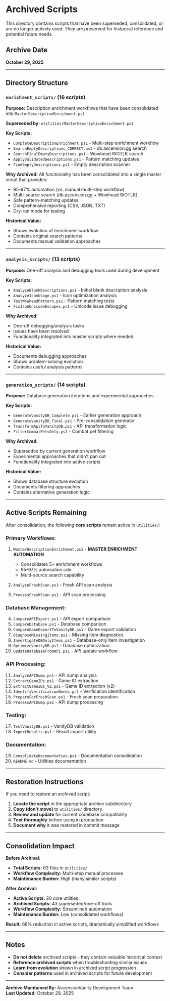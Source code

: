 # Archived Scripts

This directory contains scripts that have been superseded, consolidated, or are no longer actively used. They are preserved for historical reference and potential future needs.

## Archive Date
**October 29, 2025**

---

## Directory Structure

### `enrichment_scripts/` (16 scripts)
**Purpose:** Description enrichment workflows that have been consolidated into `MasterDescriptionEnrichment.ps1`

**Superseded by:** `utilities/MasterDescriptionEnrichment.ps1`

**Key Scripts:**
- `CompleteDescriptionEnrichment.ps1` - Multi-step enrichment workflow
- `SearchEmptyDescriptions_CORRECT.ps1` - db.ascension.gg search
- `SearchFinalEmptyDescriptions.ps1` - Wowhead WOTLK search
- `ApplyValidatedDescriptions.ps1` - Pattern matching updates
- `FindEmptyDescriptions.ps1` - Empty description scanner

**Why Archived:**
All functionality has been consolidated into a single master script that provides:
- 95-97% automation (vs. manual multi-step workflow)
- Multi-source search (db.ascension.gg + Wowhead WOTLK)
- Safe pattern-matching updates
- Comprehensive reporting (CSV, JSON, TXT)
- Dry-run mode for testing

**Historical Value:**
- Shows evolution of enrichment workflow
- Contains original search patterns
- Documents manual validation approaches

---

### `analysis_scripts/` (13 scripts)
**Purpose:** One-off analysis and debugging tools used during development

**Key Scripts:**
- `AnalyzeBlankDescriptions.ps1` - Initial blank description analysis
- `AnalyzeIconUsage.ps1` - Icon optimization analysis
- `TestWowheadPattern.ps1` - Pattern matching tests
- `FixJsonUnicodeEscapes.ps1` - Unicode issue debugging

**Why Archived:**
- One-off debugging/analysis tasks
- Issues have been resolved
- Functionality integrated into master scripts where needed

**Historical Value:**
- Documents debugging approaches
- Shows problem-solving evolution
- Contains useful analysis patterns

---

### `generation_scripts/` (14 scripts)
**Purpose:** Database generation iterations and experimental approaches

**Key Scripts:**
- `GenerateVanityDB_Complete.ps1` - Earlier generation approach
- `GenerateVanityDB_Final.ps1` - Pre-consolidation generator
- `TransformApiToVanityDB.ps1` - API transformation logic
- `FilterCombatPetsOnly.ps1` - Combat pet filtering

**Why Archived:**
- Superseded by current generation workflow
- Experimental approaches that didn't pan out
- Functionality integrated into active scripts

**Historical Value:**
- Shows database structure evolution
- Documents filtering approaches
- Contains alternative generation logic

---

## Active Scripts Remaining

After consolidation, the following **core scripts** remain active in `utilities/`:

### Primary Workflows:
1. `MasterDescriptionEnrichment.ps1` - **MASTER ENRICHMENT AUTOMATION**
   - Consolidates 5+ enrichment workflows
   - 95-97% automation rate
   - Multi-source search capability

2. `AnalyzeFreshScan.ps1` - Fresh API scan analysis
3. `ProcessFreshScan.ps1` - API scan processing

### Database Management:
4. `CompareAPIExport.ps1` - API export comparison
5. `CompareDatabase.ps1` - Database comparison
6. `CompareGameExportToVanityDB.ps1` - Game export validation
7. `DiagnoseMissingItems.ps1` - Missing item diagnostics
8. `InvestigateDBOnlyItems.ps1` - Database-only item investigation
9. `OptimizeVanityDB.ps1` - Database optimization
10. `UpdateDatabaseFromAPI.ps1` - API update workflow

### API Processing:
11. `AnalyzeAPIDump.ps1` - API dump analysis
12. `ExtractGameIDs.ps1` - Game ID extraction
13. `ExtractGameIDs_V2.ps1` - Game ID extraction (v2)
14. `IdentifyVerificationNeeds.ps1` - Verification identification
15. `PrepareForFreshScan.ps1` - Fresh scan preparation
16. `ProcessAPIDump.ps1` - API dump processing

### Testing:
17. `TestVanityDB.ps1` - VanityDB validation
18. `ImportResults.ps1` - Result import utility

### Documentation:
19. `ConsolidateDocumentation.ps1` - Documentation consolidation
20. `README.md` - Utilities documentation

---

## Restoration Instructions

If you need to restore an archived script:

1. **Locate the script** in the appropriate archive subdirectory
2. **Copy (don't move)** to `utilities/` directory
3. **Review and update** for current codebase compatibility
4. **Test thoroughly** before using in production
5. **Document why** it was restored in commit message

---

## Consolidation Impact

**Before Archival:**
- **Total Scripts:** 63 files in `utilities/`
- **Workflow Complexity:** Multi-step manual processes
- **Maintenance Burden:** High (many similar scripts)

**After Archival:**
- **Active Scripts:** 20 core utilities
- **Archived Scripts:** 43 superseded/one-off tools
- **Workflow Complexity:** Streamlined automation
- **Maintenance Burden:** Low (consolidated workflows)

**Result:** 68% reduction in active scripts, dramatically simplified workflows

---

## Notes

- **Do not delete** archived scripts - they contain valuable historical context
- **Reference archived scripts** when troubleshooting similar issues
- **Learn from evolution** shown in archived script progression
- **Consider patterns** used in archived scripts for future development

---

**Archive Maintained By:** AscensionVanity Development Team  
**Last Updated:** October 29, 2025
